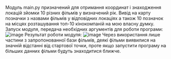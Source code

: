 Модуль main.py призначений для отримання координат і знаходження локацій зйомки 10 різних фільмів у визначений рік. Вивід на карту позначки з назвами фільмів у відповідних локаціях а також 10 позначок на місцях розташування топ-10 кінокомпаній на мою власну думку.
Запуск модуля, передача необхідних аргументів для роботи програми:
![image](https://user-images.githubusercontent.com/93724511/153449553-8e64728b-3166-4bdd-b499-f7850a9af822.png)
Результат роботи модуля:
![image](https://user-images.githubusercontent.com/93724511/153450079-01af6a67-533e-4bbf-8d56-92de9d9b7815.png)
Через використання лише частини з запропонованної бази фільмів, деякі фільми виявилися на значній відстанні від стартової точки, проте якщо запустити програму на більших данних фільми будуть знаходитися ближче.
